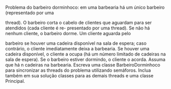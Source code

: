 Problema do barbeiro dorminhoco: em uma barbearia há um único barbeiro (representado por uma

thread). O barbeiro corta o cabelo de clientes que aguardam para ser atendidos (cada cliente é re-
presentado por uma thread). Se não há nenhum cliente, o barbeiro dorme. Um cliente aguarda pelo

barbeiro se houver uma cadeira disponível na sala de espera; caso contrário, o cliente imediatamente
deixa a barbearia. Se houver uma cadeira disponível, o cliente a ocupa (há um número limitado
de cadeiras na sala de espera). Se o barbeiro estiver dormindo, o cliente o acorda. Assuma que
há n cadeiras na barbearia. Escreva uma classe BarbeiroDorminhoco para sincronizar as threads
do problema utilizando semáforos. Inclua também em sua solução classes para as demais threads e
uma classe Principal.